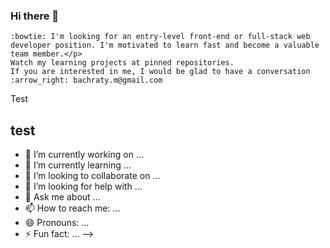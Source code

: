 ### Hi there 👋

    :bowtie: I'm looking for an entry-level front-end or full-stack web developer position. I'm motivated to learn fast and become a valuable team member.</p>
    Watch my learning projects at pinned repositories.
    If you are interested in me, I would be glad to have a conversation :arrow_right: bachraty.m@gmail.com


Test
## test


- 🔭 I’m currently working on ...
- 🌱 I’m currently learning ...
- 👯 I’m looking to collaborate on ...
- 🤔 I’m looking for help with ...
- 💬 Ask me about ...
- 📫 How to reach me: ...
- 😄 Pronouns: ...
- ⚡ Fun fact: ...
-->
